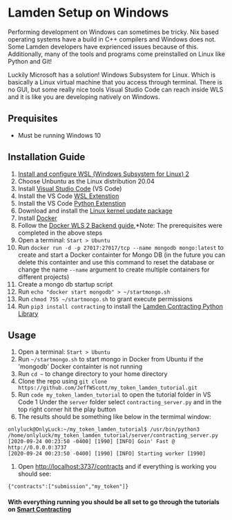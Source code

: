 # Lamden Setup on Windows

Performing development on Windows can sometimes be tricky.  Nix based operating systems have a build in C++ compilers and Windows does not. Some Lamden developers have exprienced issues because of this. Additionally, many of the tools and programs come preinstalled on Linux like Python and Git!

Luckily Microsoft has a solution! Windows Subsystem for Linux.  Which is basically a Linux virtual machine that you access through terminal.  There is no GUI, but some really nice tools Visual Studio Code can reach inside WLS and it is like you are developing natively on Windows.

## Prequisites
- Must be running Windows 10 

## Installation Guide
1. [Install and configure WSL (Windows Subsystem for Linux) 2](https://docs.microsoft.com/en-us/windows/wsl/install-win10)
 1. Choose Unbuntu as the Linux distribution 20.04
1. Install [Visual Studio Code](https://code.visualstudio.com/) (VS Code)
1. Install the VS Code [WSL Extenstion](https://code.visualstudio.com/docs/remote/wsl)
1. Install the VS Code [Python Extenstion](https://code.visualstudio.com/docs/languages/python)
1. Download and install the [Linux kernel update package](https://docs.microsoft.com/windows/wsl/wsl2-kernel)
1. Install [Docker](https://hub.docker.com/editions/community/docker-ce-desktop-windows/) 
1. Follow the [Docker WLS 2 Backend guide](https://docs.docker.com/docker-for-windows/wsl/#:~:text=%20Develop%20with%20Docker%20and%20WSL%202%20%F0%9F%94%97,and%20start%20working%20natively%20from%20your...%20More%20),*Note: The prerequisites were completed in the above steps
1. Open a terminal: `Start > Ubuntu`
1. Run `docker run -d -p 27017:27017/tcp --name mongodb mongo:latest` to create and start a Docker containter for Mongo DB (in the future you can delete this containter and use this command to reset the database or change the name `--name` argument to create multiple containers for different projects)
1. Create a mongo db startup script
 1. Run `echo "docker start mongodb" > ~/startmongo.sh`
 1. Run `chmod 755 ~/startmongo.sh` to grant execute permissions
1.  Run `pip3 install contracting` to install the [Lamden Contracting Python Library](https://github.com/Lamden/contracting)

## Usage
1. Open a terminal: `Start > Ubuntu`
1. Run `~/startmongo.sh` to start mongo in Docker from Ubuntu if the 'mongodb' Docker containter is not running
1. Run `cd ~` to change directory to your home directory
1. Clone the repo using `git clone https://github.com/JeffWScott/my_token_lamden_tutorial.git` 
1. Run `code my_token_lamden_tutorial` to open the tutorial folder in VS Code
1 Under the `server` folder select `contracting_server.py` and in the top right corner hit the play button
 1. The results should be something like below in the termimal window:
 
 ```
 onlyluck@OnlyLuck:~/my_token_lamden_tutorial$ /usr/bin/python3 /home/onlyluck/my_token_lamden_tutorial/server/contracting_server.py
[2020-09-24 00:23:50 -0400] [1990] [INFO] Goin' Fast @ http://0.0.0.0:3737
[2020-09-24 00:23:50 -0400] [1990] [INFO] Starting worker [1990]
 ```
 
 1. Open [http://localhost:3737/contracts](http://localhost:3737/contracts) and if everything is working you should see:
 
 ```
 {"contracts":["submission","my_token"]}
 ```

#### With everything running you should be all set to go through the tutorials on [Smart Contracting](https://blog.lamden.io/smart-contracting-with-python-2af233620dca)

